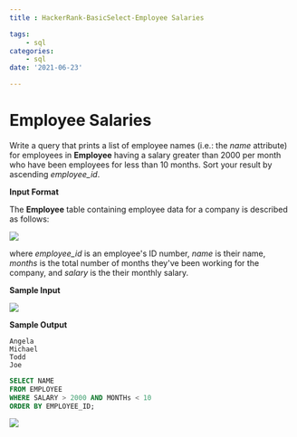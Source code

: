 ```yaml
---
title : HackerRank-BasicSelect-Employee Salaries

tags:
    - sql
categories:
    - sql 
date: '2021-06-23'

---
```


# Employee Salaries


Write a query that prints a list of employee names (i.e.: the  _name_  attribute) for employees in  **Employee**  having a salary greater than  2000 per month who have been employees for less than  10 months. Sort your result by ascending  _employee_id_.

**Input Format**

The  **Employee**  table containing employee data for a company is described as follows:

![](https://s3.amazonaws.com/hr-challenge-images/19629/1458557872-4396838885-ScreenShot2016-03-21at4.27.13PM.png)

where  _employee_id_  is an employee's ID number,  _name_  is their name,  _months_  is the total number of months they've been working for the company, and  _salary_  is the their monthly salary.

**Sample Input**


![](https://s3.amazonaws.com/hr-challenge-images/19629/1458558202-9a8721e44b-ScreenShot2016-03-21at4.32.59PM.png)

**Sample Output**

```
Angela
Michael
Todd
Joe
```

```sql
SELECT NAME
FROM EMPLOYEE
WHERE SALARY > 2000 AND MONTHs < 10
ORDER BY EMPLOYEE_ID;
```

![](https://i.imgur.com/KKTzPiH.png)


